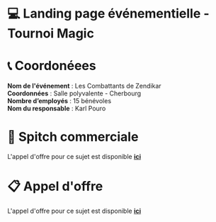 # 💻 Landing page événementielle - Tournoi Magic

# 📞 Coordonéees 

**Nom de l'événement** : Les Combattants de Zendikar
<br>
**Coordonnées** : Salle polyvalente - Cherbourg
<br>
**Nombre d’employés** : 15 bénévoles
<br>
**Nom du responsable** : Karl Pouro

# 📃 Spitch commerciale 

L'appel d'offre pour ce sujet est disponible **[ici](spitch-commercial.md)**

# 📋 Appel d'offre 

L'appel d'offre pour ce sujet est disponible **[ici](appel-offre.md)**
